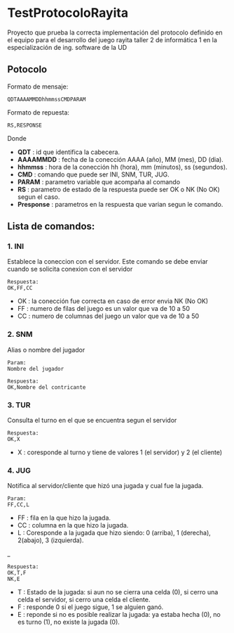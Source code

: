 # TestProtocoloRayita

Proyecto que prueba la correcta implementación del protocolo definido en el equipo para el desarrollo del juego rayita taller 2 de informática 1 en la especialización de ing. software de la UD

## Potocolo
Formato de mensaje:

~~~
QDTAAAAMMDDhhmmssCMDPARAM
~~~

Formato de repuesta:
~~~
RS,RESPONSE
~~~

Donde

* **QDT** : id que identifica la cabecera.
* **AAAAMMDD** : fecha de la conección AAAA (año), MM (mes), DD (dia).
* **hhmmss** : hora de la conección hh (hora), mm (minutos), ss (segundos).
* **CMD** : comando que puede ser INI, SNM, TUR, JUG.
* **PARAM** : parametro variable que acompaña al comando
* **RS** : parametro de estado de la respuesta puede ser OK o NK (No OK) segun el caso.
* **Presponse** : parametros en la respuesta que varian segun le comando.

## Lista de comandos:

### 1. INI

Establece la coneccion con el servidor. Este comando se debe enviar cuando se solicita conexion con el servidor
	
	Respuesta:
	OK,FF,CC
	
* OK : la conección fue correcta en caso de error envia NK (No OK)
* FF : numero de filas del juego es un valor que va de 10 a 50
* CC : numero de columnas del juego un valor que va de 10 a 50

### 2. SNM

Alias o nombre del jugador

	Param:
	Nombre del jugador
	
	Respuesta:
	OK,Nombre del contricante
	
### 3. TUR

Consulta el turno en el que se encuentra segun el servidor

	Respuesta:
	OK,X
	
* X : coresponde al turno y tiene de valores 1 (el servidor) y 2 (el cliente)

### 4. JUG

Notifica al servidor/cliente que hizó una jugada y cual fue la jugada.

	Param:
	FF,CC,L
	
* FF : fila en la que hizo la jugada.
* CC : columna en la que hizo la jugada.
* L : Coresponde a la jugada que hizo siendo: 0 (arriba), 1 (derecha), 2(abajo), 3 (izquierda).

_

	Respuesta:
	OK,T,F
	NK,E
		
* T : Estado de la jugada: si aun no se cierra una celda (0), si cerro una celda el servidor, si cerro una celda el cliente.
* F : responde 0 si el juego sigue, 1 se alguien ganó.
* E : reponde si no es posible realizar la jugada: ya estaba hecha (0), no es turno (1), no existe la jugada (0).
